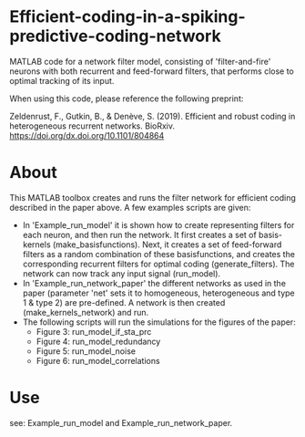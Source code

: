 # Efficient-coding-in-a-spiking-predictive-coding-network
MATLAB code for a network filter model, consisting of 'filter-and-fire' neurons with both recurrent and feed-forward filters, that performs close to optimal tracking of its input. 

When using this code, please reference the following preprint: 

Zeldenrust, F., Gutkin, B., & Denève, S. (2019). Efficient and robust coding in heterogeneous recurrent networks. BioRxiv. https://doi.org/dx.doi.org/10.1101/804864


# About
This MATLAB toolbox creates and runs the filter network for efficient coding described in the paper above. A few examples scripts are given:
* In 'Example_run_model' it is shown how to create representing filters for each neuron, and then run the network. It first creates a set of basis-kernels (make_basisfunctions). Next, it creates a set of feed-forward filters as a random combination of these basisfunctions, and creates the corresponding recurrent filters for optimal coding (generate_filters). The network can now track any input signal (run_model). 
* In 'Example_run_network_paper' the different networks as used in the paper (parameter 'net' sets it to homogeneous, heterogeneous and type 1 & type 2) are pre-defined. A network is then created (make_kernels_network) and run.
* The following scripts will run the simulations for the figures of the paper:
  * Figure 3: run_model_if_sta_prc
  * Figure 4: run_model_redundancy
  * Figure 5: run_model_noise
  * Figure 6: run_model_correlations


# Use
see: Example_run_model and Example_run_network_paper.

